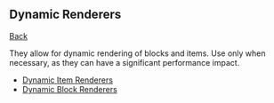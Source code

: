 ## Dynamic Renderers
[Back](../../fabric.md)

They allow for dynamic rendering of blocks and items. Use only when necessary, as they can have a significant performance impact.

* [Dynamic Item Renderers](item.md)
* [Dynamic Block Renderers](block.md)
